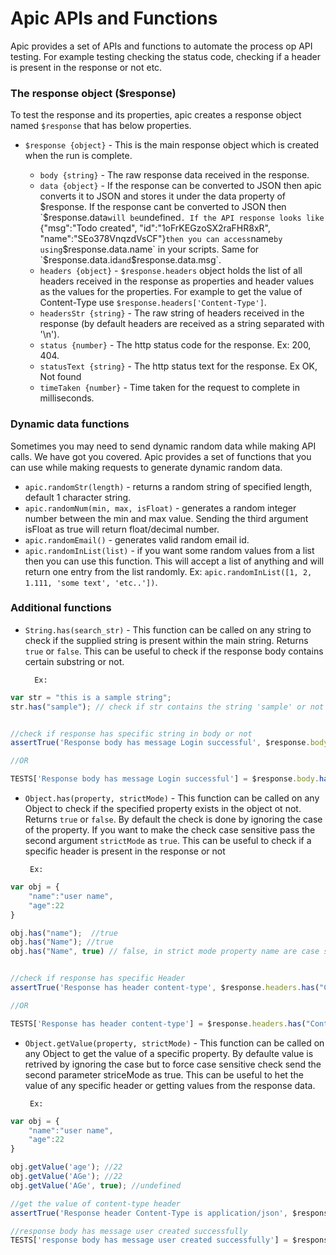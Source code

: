 # Apic APIs and Functions

Apic provides a set of APIs and functions to automate the process op API testing. For example testing checking the status code, checking if a header is present in the response or not etc.

### The response object \($response\)

To test the response and its properties, apic creates a response object named `$response` that has below properties.

* `$response {object}` - This is the main response object which is created when the run is complete.

  * `body {string}` - The raw response data received in the response.
  * `data {object}` - If the response can be converted to JSON then apic converts it to JSON and stores it under the data property of $response. If the response cant be converted to JSON then `$response.data` will be `undefined`. If the API response looks like `{"msg":"Todo created", "id":"1oFrKEGzoSX2raFHR8xR", "name":"SEo378VnqzdVsCF"}` then you can access `name` by using `$response.data.name` in your scripts. Same for `$response.data.id` and `$response.data.msg`.
  * `headers {object}` - `$response.headers` object holds the list of all headers received in the response as properties and header values as the values for the properties. For example to get the value of Content-Type use `$response.headers['Content-Type']`.
  * `headersStr {string}` - The raw string of headers received in the response \(by default headers are received as a string separated with '\n'\).
  * `status {number}` - The http status code for the response. Ex: 200, 404.
  * `statusText {string}` - The http status text for the response. Ex OK, Not found
  * `timeTaken {number}` - Time taken for the request to complete in milliseconds.

### Dynamic data functions

Sometimes you may need to send dynamic random data while making API calls. We have got you covered. Apic provides a set of functions that you can use while making requests to generate dynamic random data.

* `apic.randomStr(length)` - returns a random string of specified length, default 1 character string.
* `apic.randomNum(min, max, isFloat)` - generates a random integer number between the min and max value. Sending the third argument isFloat as true will return float/decimal number.
* `apic.randomEmail()` - generates valid random email id.
* `apic.randomInList(list)` - if you want some random values from a list then you can use this function. This will accept a list of anything and will return one entry from the list randomly. Ex: `apic.randomInList([1, 2, 1.111, 'some text', 'etc..'])`.

### Additional functions

* `String.has(search_str)` - This function can be called on any string to check if the supplied string is present within the main string. Returns `true` or `false`. This can be useful to check if the response body contains certain substring or not.

        Ex:
```js
var str = "this is a sample string";
str.has("sample"); // check if str contains the string 'sample' or not


//check if response has specific string in body or not
assertTrue('Response body has message Login successful', $response.body.has('Login successful'));

//OR

TESTS['Response body has message Login successful'] = $response.body.has('Login successful')

```

* `Object.has(property, strictMode)` - This function can be called on any Object to check if the specified property exists in the object ot not. Returns `true` or `false`.  By default the check is done by ignoring the case of the property. If you want to make the check case sensitive pass the second argument `strictMode` as `true`. This can be useful to check if a specific header is present in the response or not

       Ex:
```js
var obj = {
    "name":"user name",
    "age":22
}

obj.has("name");  //true
obj.has("Name"); //true
obj.has("Name", true) // false, in strict mode property name are case sensitive


//check if response has specific Header
assertTrue('Response has header content-type', $response.headers.has("Content-Type"));

//OR

TESTS['Response has header content-type'] = $response.headers.has("Content-Type")

```

* `Object.getValue(property, strictMode)` - This function can be called on any Object to get the value of a specific property. By defaulte value is retrived by ignoring the case but to force case sensitive check send the second parameter striceMode as true. This can be useful to het the value of any specific header or getting values from the response data.

       Ex:
```js
var obj = {
    "name":"user name",
    "age":22
}

obj.getValue('age'); //22
obj.getValue('AGe'); //22
obj.getValue('AGe', true); //undefined

//get the value of content-type header
assertTrue('Response header Content-Type is application/json', $response.headers.getValue("content-Type")==="application/json");

//response body has message user created successfully
TESTS['response body has message user created successfully'] = $response.data.msg == 'User created successfully.'
```



